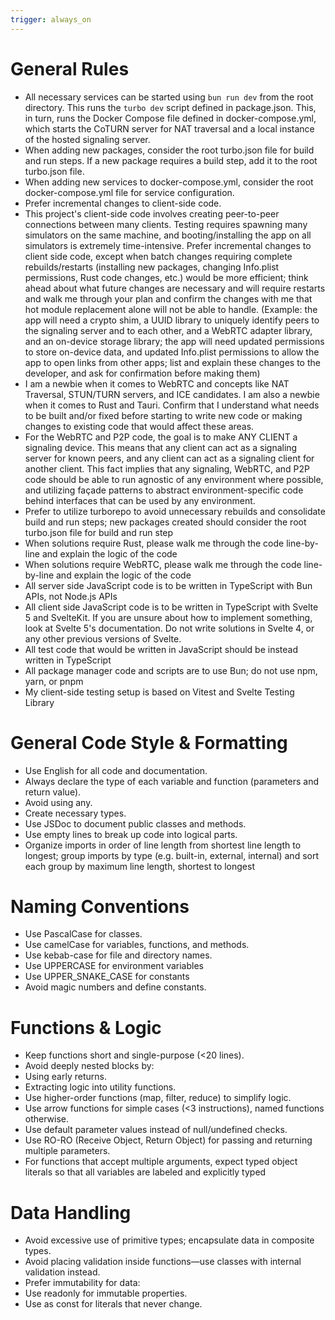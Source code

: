 ```yaml
---
trigger: always_on
---
```


# General Rules
- All necessary services can be started using `bun run dev` from the root directory. This runs the `turbo dev` script defined in package.json. This, in turn, runs the Docker Compose file defined in docker-compose.yml, which starts the CoTURN server for NAT traversal and a local instance of the hosted signaling server.
- When adding new packages, consider the root turbo.json file for build and run steps. If a new package requires a build step, add it to the root turbo.json file.
- When adding new services to docker-compose.yml, consider the root docker-compose.yml file for service configuration.
- Prefer incremental changes to client-side code.
- This project's client-side code involves creating peer-to-peer connections between many clients. Testing requires spawning many simulators on the same machine, and booting/installing the app on all simulators is extremely time-intensive. Prefer incremental changes to client side code, except when batch changes requiring complete rebuilds/restarts (installing new packages, changing Info.plist permissions, Rust code changes, etc.) would be more efficient; think ahead about what future changes are necessary and will require restarts and walk me through your plan and confirm the changes with me that hot module replacement alone will not be able to handle. (Example: the app will need a crypto shim, a UUID library to uniquely identify peers to the signaling server and to each other, and a WebRTC adapter library, and an on-device storage library; the app will need updated permissions to store on-device data, and updated Info.plist permissions to allow the app to open links from other apps; list and explain these changes to the developer, and ask for confirmation before making them)
- I am a newbie when it comes to WebRTC and concepts like NAT Traversal, STUN/TURN servers, and ICE candidates. I am also a newbie when it comes to Rust and Tauri. Confirm that I understand what needs to be built and/or fixed before starting to write new code or making changes to existing code that would affect these areas.
- For the WebRTC and P2P code, the goal is to make ANY CLIENT a signaling device. This means that any client can act as a signaling server for known peers, and any client can act as a signaling client for another client. This fact implies that any signaling, WebRTC, and P2P code should be able to run agnostic of any environment where possible, and utilizing façade patterns to abstract environment-specific code behind interfaces that can be used by any environment.
- Prefer to utilize turborepo to avoid unnecessary rebuilds and consolidate build and run steps; new packages created should consider the root turbo.json file for build and run step
- When solutions require Rust, please walk me through the code line-by-line and explain the logic of the code
- When solutions require WebRTC, please walk me through the code line-by-line and explain the logic of the code
- All server side JavaScript code is to be written in TypeScript with Bun APIs, not Node.js APIs
- All client side JavaScript code is to be written in TypeScript with Svelte 5 and SvelteKit. If you are unsure about how to implement something, look at Svelte 5's documentation. Do not write solutions in Svelte 4, or any other previous versions of Svelte.
- All test code that would be written in JavaScript should be instead written in TypeScript
- All package manager code and scripts are to use Bun; do not use npm, yarn, or pnpm
- My client-side testing setup is based on Vitest and Svelte Testing Library

# General Code Style & Formatting
- Use English for all code and documentation.
- Always declare the type of each variable and function (parameters and return value).
- Avoid using any.
- Create necessary types.
- Use JSDoc to document public classes and methods.
- Use empty lines to break up code into logical parts.
- Organize imports in order of line length from shortest line length to longest; group imports by type (e.g. built-in, external, internal) and sort each group by maximum line length, shortest to longest


# Naming Conventions
- Use PascalCase for classes.
- Use camelCase for variables, functions, and methods.
- Use kebab-case for file and directory names.
- Use UPPERCASE for environment variables
- Use UPPER_SNAKE_CASE for constants
- Avoid magic numbers and define constants.

# Functions & Logic
- Keep functions short and single-purpose (<20 lines).
- Avoid deeply nested blocks by:
- Using early returns.
- Extracting logic into utility functions.
- Use higher-order functions (map, filter, reduce) to simplify logic.
- Use arrow functions for simple cases (<3 instructions), named functions otherwise.
- Use default parameter values instead of null/undefined checks.
- Use RO-RO (Receive Object, Return Object) for passing and returning multiple parameters.
- For functions that accept multiple arguments, expect typed object literals so that all variables are labeled and explicitly typed

# Data Handling
- Avoid excessive use of primitive types; encapsulate data in composite types.
- Avoid placing validation inside functions—use classes with internal validation instead.
- Prefer immutability for data:
- Use readonly for immutable properties.
- Use as const for literals that never change.